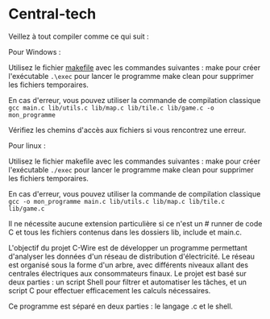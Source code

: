 # Central-tech

Veillez à tout compiler comme ce qui suit :

Pour Windows :

Utilisez le fichier <u>makefile</u> avec les commandes suivantes : make pour créer l'exécutable `.\exec` pour lancer le programme make clean pour supprimer les fichiers temporaires.

En cas d'erreur, vous pouvez utiliser la commande de compilation classique `gcc main.c lib/utils.c lib/map.c lib/tile.c lib/game.c -o mon_programme`

Vérifiez les chemins d'accès aux fichiers si vous rencontrez une erreur.

Pour linux :

Utilisez le fichier makefile avec les commandes suivantes : make pour créer l'exécutable `./exec` pour lancer le programme make clean pour supprimer les fichiers temporaires.

En cas d'erreur, vous pouvez utiliser la commande de compilation classique `gcc -o mon_programme main.c lib/utils.c lib/map.c lib/tile.c lib/game.c`

Il ne nécessite aucune extension particulière si ce n'est un # runner de code C et tous les fichiers contenus dans les dossiers lib, include et main.c.

L'objectif du projet C-Wire est de développer un programme permettant d'analyser les données d'un réseau de distribution d'électricité. Le réseau est organisé sous la forme d'un arbre, avec différents niveaux allant des centrales électriques aux consommateurs finaux. Le projet est basé sur deux parties : un script Shell pour filtrer et automatiser les tâches, et un script C pour effectuer efficacement les calculs nécessaires.

Ce programme est séparé en deux parties : le langage .c et le shell.

